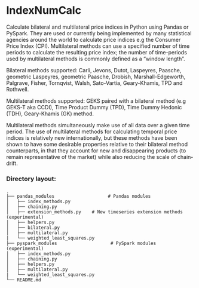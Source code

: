 # IndexNumCalc

Calculate bilateral and multilateral price indices in Python using Pandas or PySpark. They are used or currently being implemented by many statistical agencies around the world to calculate price indices e.g the Consumer Price Index (CPI). Multilateral methods can use a specified number of time periods to calculate the resulting price index; the number of time-periods used by multilateral methods is commonly defined as a “window length”. 

Bilateral methods supported: Carli, Jevons, Dutot, Laspeyres, Paasche, geometric Laspeyres, geometric Paasche, Drobish, Marshall-Edgeworth, Palgrave, Fisher, Tornqvist, Walsh, Sato-Vartia, Geary-Khamis, TPD and Rothwell.

Multilateral methods supported: GEKS paired with a bilateral method (e.g GEKS-T aka CCDI), Time Product Dummy (TPD), Time Dummy Hedonic (TDH), Geary-Khamis (GK) method. 

Multilateral methods simultaneously make use of all data over a given time period. The use of multilateral methods for calculating temporal price indices is relatively new internationally, but these methods have been shown to have some desirable properties relative to their bilateral method counterparts, in that they account for new and disappearing products (to remain representative of the market) while also reducing the scale of chain-drift. 

### Directory layout:
    .
    ├── pandas_modules                    # Pandas modules
    │   ├── index_methods.py         
    │   ├── chaining.py
    │   ├── extension_methods.py    # New timeseries extension methods (experimental)                 
    │   ├── helpers.py             
    │   ├── bilateral.py            
    │   ├── multilateral.py
    |   └── weighted_least_squares.py                 
    ├── pyspark_modules                    # PySpark modules (experimental)
    │   ├── index_methods.py              
    │   ├── chaining.py             
    │   ├── helpers.py             
    │   ├── multilateral.py
    |   └── weighted_least_squares.py
    └── README.md  
